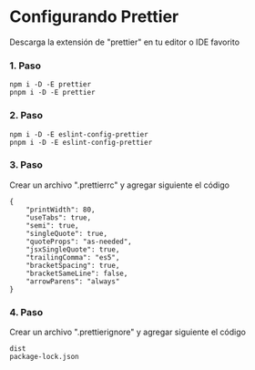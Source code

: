 # Configurando Prettier

Descarga la extensión de "prettier" en tu editor o IDE favorito

### 1. Paso

```
npm i -D -E prettier
pnpm i -D -E prettier

```

### 2. Paso

```
npm i -D -E eslint-config-prettier
pnpm i -D -E eslint-config-prettier
```

### 3. Paso

Crear un archivo ".prettierrc" y agregar siguiente el código

```
{
	"printWidth": 80,
	"useTabs": true,
	"semi": true,
	"singleQuote": true,
	"quoteProps": "as-needed",
	"jsxSingleQuote": true,
	"trailingComma": "es5",
	"bracketSpacing": true,
	"bracketSameLine": false,
	"arrowParens": "always"
}
```

### 4. Paso

Crear un archivo ".prettierignore" y agregar siguiente el código

```
dist
package-lock.json
```
